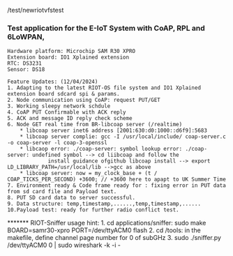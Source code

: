 
/test/newriotvfstest
### Test application for the E-IoT System with CoAP, RPL and 6LoWPAN, 
	Hardware platform: Microchip SAM R30 XPRO
	Extension board: IO1 Xplained extension
	RTC: DS3231
	Sensor: DS18
	
	Feature Updates: (12/04/2024)
	1. Adapting to the latest RIOT-OS file system and IO1 Xplained extension board sdcard spi & params.
	2. Node communication using CoAP: request PUT/GET
	3. Working sleepy network schdule
	4. CoAP PUT Confirmable with ACK reply
 	5. ACK and message ID reply check scheme 
	6. Node GET real time from BR-libcoap server (/realtime)
		* libcoap server inet6 address [2001:630:d0:1000::d6f9]:5683
		* libcoap server complie: gcc -I /usr/local/include/ coap-server.c -o coap-server -l coap-3-openssl
		* libcaop error: ./coap-server: symbol lookup error: ./coap-server: undefined symbol --> cd liibcoap and follow the 
				 install guidance ofgithub libcoap install --> export LD_LIBRARY_PATH=/usr/local/lib -->gcc as above
		* libcoap server: now = my_clock_base + (t / COAP_TICKS_PER_SECOND) +3600; // +3600 here to apapt to UK Summer Time
	7. Environment ready & Code frame ready for : fixing error in PUT data from sd card file and Payload text.
	8. PUT SD card data to server successful.
	9. Data structure: temp,timestamp,......,temp,timestamp,......
	10.Payload test: ready for further radio conflict test.
	
******* RIOT-Sniffer usage hint:
	1. cd applications/sniffer: sudo make BOARD=samr30-xpro PORT=/dev/ttyACM0 flash
	2. cd /tools: in the makefile, define channel page number for 0 of subGHz
	3. sudo ./sniffer.py /dev/ttyACM0 0 | sudo wireshark -k -i -

